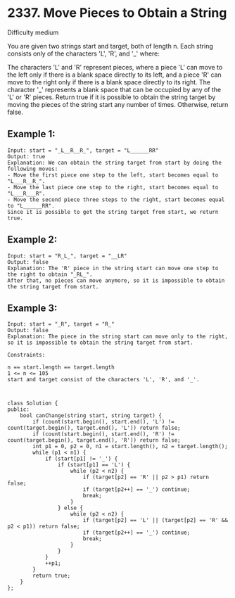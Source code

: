 # 2337. Move Pieces to Obtain a String
Difficulty medium

You are given two strings start and target, both of length n. Each string consists only of the characters 'L', 'R', and '_' where:

The characters 'L' and 'R' represent pieces, where a piece 'L' can move to the left only if there is a blank space directly to its left, and a piece 'R' can move to the right only if there is a blank space directly to its right.
The character '_' represents a blank space that can be occupied by any of the 'L' or 'R' pieces.
Return true if it is possible to obtain the string target by moving the pieces of the string start any number of times. Otherwise, return false.


## Example 1:
```
Input: start = "_L__R__R_", target = "L______RR"
Output: true
Explanation: We can obtain the string target from start by doing the following moves:
- Move the first piece one step to the left, start becomes equal to "L___R__R_".
- Move the last piece one step to the right, start becomes equal to "L___R___R".
- Move the second piece three steps to the right, start becomes equal to "L______RR".
Since it is possible to get the string target from start, we return true.
```


## Example 2:
```
Input: start = "R_L_", target = "__LR"
Output: false
Explanation: The 'R' piece in the string start can move one step to the right to obtain "_RL_".
After that, no pieces can move anymore, so it is impossible to obtain the string target from start.
```


## Example 3:
```
Input: start = "_R", target = "R_"
Output: false
Explanation: The piece in the string start can move only to the right, so it is impossible to obtain the string target from start.
```


```
Constraints:

n == start.length == target.length
1 <= n <= 105
start and target consist of the characters 'L', 'R', and '_'.
```


#
```
class Solution {
public:
    bool canChange(string start, string target) {
        if (count(start.begin(), start.end(), 'L') != count(target.begin(), target.end(), 'L')) return false;
        if (count(start.begin(), start.end(), 'R') != count(target.begin(), target.end(), 'R')) return false;
        int p1 = 0, p2 = 0, n1 = start.length(), n2 = target.length();
        while (p1 < n1) {
            if (start[p1] != '_') {
                if (start[p1] == 'L') {
                    while (p2 < n2) {
                        if (target[p2] == 'R' || p2 > p1) return false;
                        if (target[p2++] == '_') continue;
                        break;
                    }
                } else {
                    while (p2 < n2) {
                        if (target[p2] == 'L' || (target[p2] == 'R' && p2 < p1)) return false;
                        if (target[p2++] == '_') continue;
                        break;
                    }
                }
            }
            ++p1;
        }
        return true;
    }
};
```